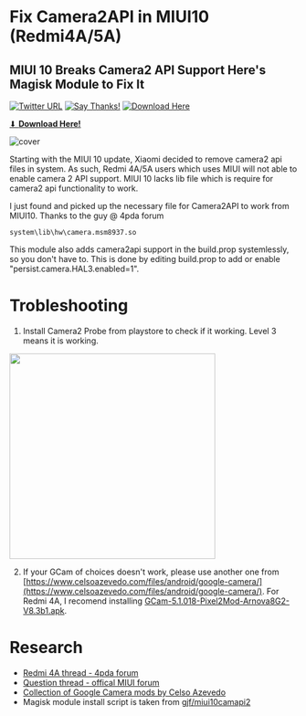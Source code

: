 # Fix Camera2API in MIUI10 (Redmi4A/5A)
## MIUI 10 Breaks Camera2 API Support Here's Magisk Module to Fix It

[![Twitter URL](https://img.shields.io/twitter/url/https/twitter.com/fold_left.svg?style=social&label=Follow%20%40AzimsLives)](https://twitter.com/AzimsLives)
[![Say Thanks!](https://img.shields.io/badge/Say%20Thanks-!-1EAEDB.svg)](https://saythanks.io/to/AzimsTech)
[![Download Here](https://img.shields.io/github/downloads/AzimsTech/Camera2API-MIUI10-Fix-Redmi4A/total.svg)](https://github.com/AzimsTech/Camera2API-MIUI10-Fix-Redmi4A/releases/download/1/Camera2API-MIUI10-Fix-Redmi4A.zip)

[⬇ __**Download Here!**__](https://github.com/AzimsTech/Cam2API-Redmi4A/releases/download/2/Cam2API-Redmi4A.zip)

![cover](https://i.imgur.com/Ah7kgM0.png)

Starting with the MIUI 10 update, Xiaomi decided to remove camera2 api files in system. As such, Redmi 4A/5A users which uses MIUI will not able to enable camera 2 API support. MIUI 10 lacks lib file which is require for camera2 api functionality to work.

I just found and picked up the necessary file for Camera2API to work from MIUI10. Thanks to the guy @ 4pda forum

    system\lib\hw\camera.msm8937.so
  
This module also adds camera2api support in the build.prop systemlessly, so you don't have to. This is done by editing build.prop to add or enable "persist.camera.HAL3.enabled=1". 

# Trobleshooting
1. Install Camera2 Probe from playstore to check if it working. Level 3 means it is working.

<img width="360px" src="https://i.imgur.com/o8IvgzV.png">

2. If your GCam of choices doesn't work, please use another one from [https://www.celsoazevedo.com/files/android/google-camera/](https://www.celsoazevedo.com/files/android/google-camera/). For Redmi 4A, I recomend installing [GCam-5.1.018-Pixel2Mod-Arnova8G2-V8.3b1.apk](https://www.celsoazevedo.com/files/android/google-camera/dev-arnova8G2/).

# Research
- [Redmi 4A thread - 4pda forum](https://w3bsit3-dns.com/forum/index.php?showtopic=788220&st=26980)
- [Question thread - offical MIUI forum](https://en.miui.com/thread-4448807-1-1.html)
- [Collection of Google Camera mods by Celso Azevedo](https://www.celsoazevedo.com/files/android/google-camera/)
- Magisk module install script is taken from [gjf/miui10camapi2](https://github.com/gjf/miui10camapi2)
